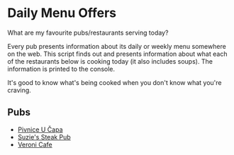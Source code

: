 # Daily Menu Offers

What are my favourite pubs/restaurants serving today?

Every pub presents information about its daily or weekly menu somewhere on the web.
This script finds out and presents information about what each of the restaurants below is cooking today (it also includes soups).
The information is printed to the console.

It's good to know what's being cooked when you don't know what you're craving.

## Pubs

- [Pivnice U Čapa](https://www.pivnice-ucapa.cz/denni-menu.php)
- [Suzie's Steak Pub](http://www.suzies.cz/poledni-menu)
- [Veroni Cafe](https://www.menicka.cz/4921-veroni-coffee--chocolate.html)
